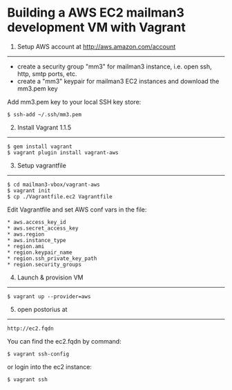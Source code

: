 Building a AWS EC2 mailman3 development VM with Vagrant
=======================================================

1) Setup AWS account at http://aws.amazon.com/account
----------------
* create a security group "mm3" for mailman3 instance, i.e. open ssh, http, smtp ports, etc.
* create a "mm3" keypair for mailman3 EC2 instances and download the mm3.pem key

Add mm3.pem key to your local SSH key store:

	$ ssh-add ~/.ssh/mm3.pem

2) Install Vagrant 1.1.5
----------------
	$ gem install vagrant
	$ vagrant plugin install vagrant-aws

3) Setup vagrantfile
-----------------
	$ cd mailman3-vbox/vagrant-aws
	$ vagrant init
	$ cp ./Vagrantfile.ec2 Vagrantfile

Edit Vagrantfile and set AWS conf vars in the file:
	
	* aws.access_key_id
	* aws.secret_access_key
	* aws.region
	* aws.instance_type
	* region.ami
	* region.keypair_name
	* region.ssh_private_key_path
	* region.security_groups

4) Launch & provision VM
------------------
	$ vagrant up --provider=aws

5) open postorius at 
-----------------
	http://ec2.fqdn
	
You can find the ec2.fqdn by command:
 
	$ vagrant ssh-config

or login into the ec2 instance:

	$ vagrant ssh 

